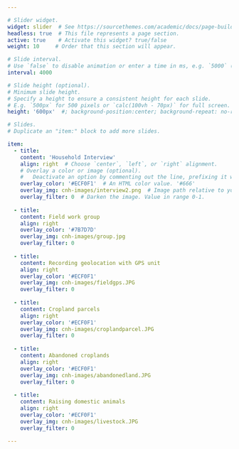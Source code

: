 ```yaml
---

# Slider widget.
widget: slider  # See https://sourcethemes.com/academic/docs/page-builder/
headless: true  # This file represents a page section.
active: true    # Activate this widget? true/false
weight: 10     # Order that this section will appear.

# Slide interval.
# Use `false` to disable animation or enter a time in ms, e.g. `5000` (5s).
interval: 4000

# Slide height (optional).
# Minimum slide height.
# Specify a height to ensure a consistent height for each slide.
# E.g. `500px` for 500 pixels or `calc(100vh - 70px)` for full screen. # calc(150%)
height: '600px'  #; background-position:center; background-repeat: no-repeat; background-size: cover'

# Slides.
# Duplicate an "item:" block to add more slides.

item:
  - title:
    content: 'Household Interview'
    align: right  # Choose `center`, `left`, or `right` alignment.
    # Overlay a color or image (optional).
    #   Deactivate an option by commenting out the line, prefixing it with `#`.
    overlay_color: '#ECF0F1'  # An HTML color value. '#666'
    overlay_img: cnh-images/interview2.png  # Image path relative to your `static/media/` folder. headers/bubbles-wide.jpg
    overlay_filter: 0  # Darken the image. Value in range 0-1.
  
  - title: 
    content: Field work group
    align: right
    overlay_color: '#7B7D7D'
    overlay_img: cnh-images/group.jpg
    overlay_filter: 0
  
  - title:
    content: Recording geolocation with GPS unit
    align: right
    overlay_color: '#ECF0F1'
    overlay_img: cnh-images/fieldgps.JPG
    overlay_filter: 0
  
  - title:
    content: Cropland parcels
    align: right
    overlay_color: '#ECF0F1'
    overlay_img: cnh-images/croplandparcel.JPG
    overlay_filter: 0
  
  - title:
    content: Abandoned croplands
    align: right
    overlay_color: '#ECF0F1'
    overlay_img: cnh-images/abandonedland.JPG
    overlay_filter: 0
  
  - title: 
    content: Raising domestic animals
    align: right
    overlay_color: '#ECF0F1'
    overlay_img: cnh-images/livestock.JPG
    overlay_filter: 0

---
```



